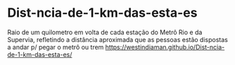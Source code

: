 # Dist-ncia-de-1-km-das-esta-es
Raio de um quilometro em volta de cada estação do Metrô Rio e da Supervia, refletindo a distância aproximada que as pessoas estão dispostas a andar p/ pegar o metrô ou trem
https://westindiaman.github.io/Dist-ncia-de-1-km-das-esta-es/

